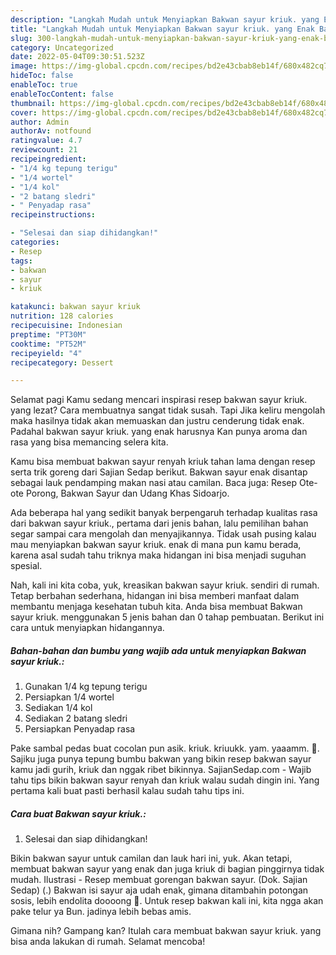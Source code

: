 ```yaml
---
description: "Langkah Mudah untuk Menyiapkan Bakwan sayur kriuk. yang Enak Banget, Buat Buka Puasa Enak"
title: "Langkah Mudah untuk Menyiapkan Bakwan sayur kriuk. yang Enak Banget, Buat Buka Puasa Enak"
slug: 300-langkah-mudah-untuk-menyiapkan-bakwan-sayur-kriuk-yang-enak-banget-buat-buka-puasa-enak
category: Uncategorized
date: 2022-05-04T09:30:51.523Z
image: https://img-global.cpcdn.com/recipes/bd2e43cbab8eb14f/680x482cq70/bakwan-sayur-kriuk-foto-resep-utama.jpg
hideToc: false
enableToc: true
enableTocContent: false
thumbnail: https://img-global.cpcdn.com/recipes/bd2e43cbab8eb14f/680x482cq70/bakwan-sayur-kriuk-foto-resep-utama.jpg
cover: https://img-global.cpcdn.com/recipes/bd2e43cbab8eb14f/680x482cq70/bakwan-sayur-kriuk-foto-resep-utama.jpg
author: Admin
authorAv: notfound
ratingvalue: 4.7
reviewcount: 21
recipeingredient:
- "1/4 kg tepung terigu"
- "1/4 wortel"
- "1/4 kol"
- "2 batang sledri"
- " Penyadap rasa"
recipeinstructions:

- "Selesai dan siap dihidangkan!"
categories:
- Resep
tags:
- bakwan
- sayur
- kriuk

katakunci: bakwan sayur kriuk 
nutrition: 128 calories
recipecuisine: Indonesian
preptime: "PT30M"
cooktime: "PT52M"
recipeyield: "4"
recipecategory: Dessert

---
```



Selamat pagi Kamu sedang mencari inspirasi resep bakwan sayur kriuk. yang lezat? Cara membuatnya sangat tidak susah. Tapi Jika keliru mengolah maka hasilnya tidak akan memuaskan dan justru cenderung tidak enak. Padahal bakwan sayur kriuk. yang enak harusnya Kan punya aroma dan rasa yang bisa memancing selera kita.


Kamu bisa membuat bakwan sayur renyah kriuk tahan lama dengan resep serta trik goreng dari Sajian Sedap berikut. Bakwan sayur enak disantap sebagai lauk pendamping makan nasi atau camilan. Baca juga: Resep Ote-ote Porong, Bakwan Sayur dan Udang Khas Sidoarjo.

Ada beberapa hal yang sedikit banyak berpengaruh terhadap kualitas rasa dari bakwan sayur kriuk., pertama dari jenis bahan, lalu pemilihan bahan segar sampai cara mengolah dan menyajikannya. Tidak usah pusing kalau mau menyiapkan bakwan sayur kriuk. enak di mana pun kamu berada, karena asal sudah tahu triknya maka hidangan ini bisa menjadi suguhan spesial.


Nah, kali ini kita coba, yuk, kreasikan bakwan sayur kriuk. sendiri di rumah. Tetap berbahan sederhana, hidangan ini bisa memberi manfaat dalam membantu menjaga kesehatan tubuh kita. Anda bisa membuat Bakwan sayur kriuk. menggunakan 5 jenis bahan dan 0 tahap pembuatan. Berikut ini cara untuk menyiapkan hidangannya.

<!--inarticleads1-->

##### Bahan-bahan dan bumbu yang wajib ada untuk menyiapkan Bakwan sayur kriuk.:

1. Gunakan 1/4 kg tepung terigu
1. Persiapkan 1/4 wortel
1. Sediakan 1/4 kol
1. Sediakan 2 batang sledri
1. Persiapkan  Penyadap rasa


Pake sambal pedas buat cocolan pun asik. kriuk. kriuukk. yam. yaaamm. 🤤. Sajiku juga punya tepung bumbu bakwan yang bikin resep bakwan sayur kamu jadi gurih, kriuk dan nggak ribet bikinnya. SajianSedap.com - Wajib tahu tips bikin bakwan sayur renyah dan kriuk walau sudah dingin ini. Yang pertama kali buat pasti berhasil kalau sudah tahu tips ini. 

<!--inarticleads2-->

##### Cara buat Bakwan sayur kriuk.:


1. Selesai dan siap dihidangkan!

Bikin bakwan sayur untuk camilan dan lauk hari ini, yuk. Akan tetapi, membuat bakwan sayur yang enak dan juga kriuk di bagian pinggirnya tidak mudah. Ilustrasi - Resep membuat gorengan bakwan sayur. (Dok. Sajian Sedap) (.) Bakwan isi sayur aja udah enak, gimana ditambahin potongan sosis, lebih endolita doooong 🤤. Untuk resep bakwan kali ini, kita ngga akan pake telur ya Bun. jadinya lebih bebas amis. 

Gimana nih? Gampang kan? Itulah cara membuat bakwan sayur kriuk. yang bisa anda lakukan di rumah. Selamat mencoba!
